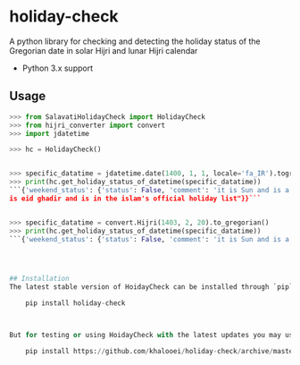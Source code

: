 # holiday-check
A python library for checking and detecting the holiday status of the Gregorian date in solar Hijri and lunar Hijri calendar

+ Python 3.x support




## Usage

```python
>>> from SalavatiHolidayCheck import HolidayCheck
>>> from hijri_converter import convert
>>> import jdatetime

>>> hc = HolidayCheck()


>>> specific_datatime = jdatetime.date(1400, 1, 1, locale='fa_IR').togregorian()
>>> print(hc.get_holiday_status_of_datetime(specific_datatime))
```{'weekend_status': {'status': False, 'comment': 'it is Sun and is a normal day in iran'}, 'official_iran_holiday_status': {'status': True, 'comment': "it is norooz and is in the iran's official holiday list"}, 'official_islam_holiday_status': {'status': False, 'comment': "it 
is eid ghadir and is in the islam's official holiday list"}}```


>>> specific_datatime = convert.Hijri(1403, 2, 20).to_gregorian()
>>> print(hc.get_holiday_status_of_datetime(specific_datatime))
```{'weekend_status': {'status': False, 'comment': 'it is Sun and is a normal day in iran'}, 'official_iran_holiday_status': {'status': False, 'comment': "it is melli shodan naft and is in the iran's official holiday list"}, 'official_islam_holiday_status': {'status': True, 'comment': "it is birth of imam zaman  and is in the islam's official holiday list"}}```




## Installation
The latest stable version of HoidayCheck can be installed through `pip`:

	pip install holiday-check



But for testing or using HoidayCheck with the latest updates you may use:

	pip install https://github.com/khalooei/holiday-check/archive/master.zip --upgrade






